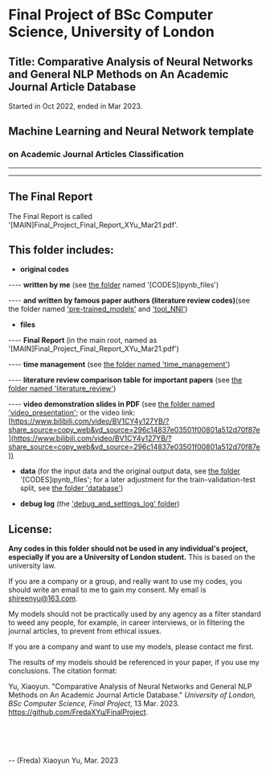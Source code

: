 # Final Project of BSc Computer Science, University of London

## Title: Comparative Analysis of Neural Networks and General NLP Methods on An Academic Journal Article Database

Started in Oct 2022, ended in Mar 2023. 

## Machine Learning and Neural Network template

### on Academic Journal Articles Classification

-------------------------
-------------------------

## The Final Report

The Final Report is called '[MAIN]Final_Project_Final_Report_XYu_Mar21.pdf'. 

## This folder includes: 

- <b>original codes</b>

---- <b>written by me</b> (see [the folder](https://github.com/FredaXYu/FinalProject/tree/main/%5BCODES%5Dipynb_files) named '[CODES]ipynb_files')

---- <b>and written by famous paper authors (literature review codes)</b>(see the folder named ['pre-trained_models'](https://github.com/FredaXYu/FinalProject/tree/main/pre-trained_models) and ['tool_NNI'](https://github.com/FredaXYu/FinalProject/tree/main/tool_NNI))

- <b>files</b>

---- <b>Final Report</b> (in the main root, named as '[MAIN]Final_Project_Final_Report_XYu_Mar21.pdf')

---- <b>time management</b> (see [the folder named 'time_management'](https://github.com/FredaXYu/FinalProject/tree/main/time_management))

---- <b>literature review comparison table for important papers</b> (see [the folder named 'literature_review'](https://github.com/FredaXYu/FinalProject/tree/main/literature_review))

---- <b>video demonstration slides in PDF</b> (see [the folder named 'video_presentation'](https://github.com/FredaXYu/FinalProject/tree/main/video_presentation); or the video link: [https://www.bilibili.com/video/BV1CY4y127YB/?share_source=copy_web&vd_source=296c14837e03501f00801a512d70f87e](https://www.bilibili.com/video/BV1CY4y127YB/?share_source=copy_web&vd_source=296c14837e03501f00801a512d70f87e))

- <b>data</b> (for the input data and the original output data, see [the folder](https://github.com/FredaXYu/FinalProject/tree/main/%5BCODES%5Dipynb_files) '[CODES]ipynb_files'; for a later adjustment for the train-validation-test split, see [the folder 'database'](https://github.com/FredaXYu/FinalProject/tree/main/database))

- <b>debug log</b> (the ['debug_and_settings_log' folder](https://github.com/FredaXYu/FinalProject/tree/main/debug_and_settings_log))




## License: 

<b>Any codes in this folder should not be used in any individual's project, especially if you are a University of London student.</b> This is based on the university law.    

If you are a company or a group, and really want to use my codes, you should write an email to me to gain my consent. My email is shireenyu@163.com.

My models should not be practically used by any agency as a filter standard to weed any people, for example, in career interviews, or in filtering the journal articles, to prevent from ethical issues. 

If you are a company and want to use my models, please contact me first. 

The results of my models should be referenced in your paper, if you use my conclusions. The citation format: 

Yu, Xiaoyun. "Comparative Analysis of Neural Networks and General NLP Methods on An Academic Journal Article Database." *University of London, BSc Computer Science, Final Project*, 13 Mar. 2023. https://github.com/FredaXYu/FinalProject. 

<br><br><br>

-- (Freda) Xiaoyun Yu, Mar. 2023





